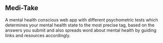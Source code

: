 ## Medi-Take

A mental health conscious web app with different psychometric tests
which determines your mental health state to the 
most precise tag, based on the answers you submit and also spreads word about mental 
health by guiding links and resources accordingly.  
